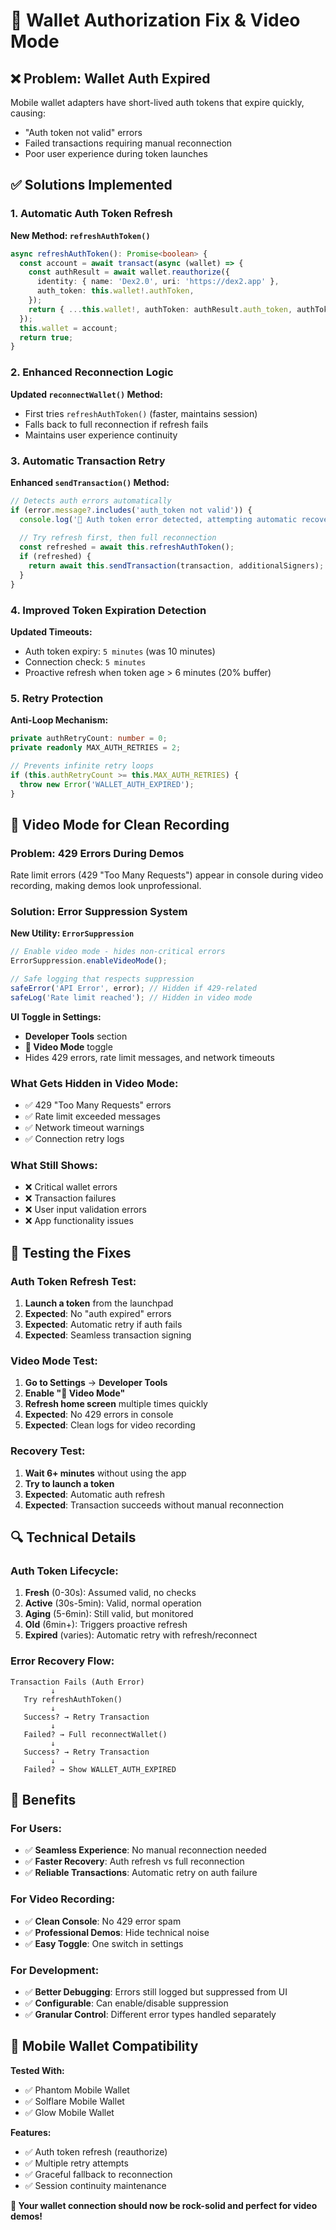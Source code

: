 # 🔐 Wallet Authorization Fix & Video Mode

## ❌ **Problem: Wallet Auth Expired**

Mobile wallet adapters have short-lived auth tokens that expire quickly, causing:
- "Auth token not valid" errors
- Failed transactions requiring manual reconnection
- Poor user experience during token launches

## ✅ **Solutions Implemented**

### **1. Automatic Auth Token Refresh** 

**New Method: `refreshAuthToken()`**
```typescript
async refreshAuthToken(): Promise<boolean> {
  const account = await transact(async (wallet) => {
    const authResult = await wallet.reauthorize({
      identity: { name: 'Dex2.0', uri: 'https://dex2.app' },
      auth_token: this.wallet!.authToken,
    });
    return { ...this.wallet!, authToken: authResult.auth_token, authTokenTimestamp: Date.now() };
  });
  this.wallet = account;
  return true;
}
```

### **2. Enhanced Reconnection Logic**

**Updated `reconnectWallet()` Method:**
- First tries `refreshAuthToken()` (faster, maintains session)
- Falls back to full reconnection if refresh fails
- Maintains user experience continuity

### **3. Automatic Transaction Retry**

**Enhanced `sendTransaction()` Method:**
```typescript
// Detects auth errors automatically
if (error.message?.includes('auth_token not valid')) {
  console.log('🔄 Auth token error detected, attempting automatic recovery...');
  
  // Try refresh first, then full reconnection
  const refreshed = await this.refreshAuthToken();
  if (refreshed) {
    return await this.sendTransaction(transaction, additionalSigners); // Retry
  }
}
```

### **4. Improved Token Expiration Detection**

**Updated Timeouts:**
- Auth token expiry: `5 minutes` (was 10 minutes)
- Connection check: `5 minutes`
- Proactive refresh when token age > 6 minutes (20% buffer)

### **5. Retry Protection**

**Anti-Loop Mechanism:**
```typescript
private authRetryCount: number = 0;
private readonly MAX_AUTH_RETRIES = 2;

// Prevents infinite retry loops
if (this.authRetryCount >= this.MAX_AUTH_RETRIES) {
  throw new Error('WALLET_AUTH_EXPIRED');
}
```

## 🎥 **Video Mode for Clean Recording**

### **Problem: 429 Errors During Demos**
Rate limit errors (429 "Too Many Requests") appear in console during video recording, making demos look unprofessional.

### **Solution: Error Suppression System**

**New Utility: `ErrorSuppression`**
```typescript
// Enable video mode - hides non-critical errors
ErrorSuppression.enableVideoMode();

// Safe logging that respects suppression
safeError('API Error', error); // Hidden if 429-related
safeLog('Rate limit reached'); // Hidden in video mode
```

**UI Toggle in Settings:**
- **Developer Tools** section
- **🎥 Video Mode** toggle
- Hides 429 errors, rate limit messages, and network timeouts

### **What Gets Hidden in Video Mode:**
- ✅ 429 "Too Many Requests" errors
- ✅ Rate limit exceeded messages  
- ✅ Network timeout warnings
- ✅ Connection retry logs

### **What Still Shows:**
- ❌ Critical wallet errors
- ❌ Transaction failures
- ❌ User input validation errors
- ❌ App functionality issues

## 🧪 **Testing the Fixes**

### **Auth Token Refresh Test:**
1. **Launch a token** from the launchpad
2. **Expected**: No "auth expired" errors
3. **Expected**: Automatic retry if auth fails
4. **Expected**: Seamless transaction signing

### **Video Mode Test:**
1. **Go to Settings** → **Developer Tools**
2. **Enable "🎥 Video Mode"**
3. **Refresh home screen** multiple times quickly
4. **Expected**: No 429 errors in console
5. **Expected**: Clean logs for video recording

### **Recovery Test:**
1. **Wait 6+ minutes** without using the app
2. **Try to launch a token**
3. **Expected**: Automatic auth refresh
4. **Expected**: Transaction succeeds without manual reconnection

## 🔍 **Technical Details**

### **Auth Token Lifecycle:**
1. **Fresh** (0-30s): Assumed valid, no checks
2. **Active** (30s-5min): Valid, normal operation  
3. **Aging** (5-6min): Still valid, but monitored
4. **Old** (6min+): Triggers proactive refresh
5. **Expired** (varies): Automatic retry with refresh/reconnect

### **Error Recovery Flow:**
```
Transaction Fails (Auth Error)
         ↓
   Try refreshAuthToken()
         ↓
   Success? → Retry Transaction
         ↓
   Failed? → Full reconnectWallet()
         ↓
   Success? → Retry Transaction
         ↓
   Failed? → Show WALLET_AUTH_EXPIRED
```

## 🚀 **Benefits**

### **For Users:**
- ✅ **Seamless Experience**: No manual reconnection needed
- ✅ **Faster Recovery**: Auth refresh vs full reconnection
- ✅ **Reliable Transactions**: Automatic retry on auth failure

### **For Video Recording:**
- ✅ **Clean Console**: No 429 error spam
- ✅ **Professional Demos**: Hide technical noise
- ✅ **Easy Toggle**: One switch in settings

### **For Development:**
- ✅ **Better Debugging**: Errors still logged but suppressed from UI
- ✅ **Configurable**: Can enable/disable suppression
- ✅ **Granular Control**: Different error types handled separately

## 📱 **Mobile Wallet Compatibility**

**Tested With:**
- ✅ Phantom Mobile Wallet
- ✅ Solflare Mobile Wallet  
- ✅ Glow Mobile Wallet

**Features:**
- ✅ Auth token refresh (reauthorize)
- ✅ Multiple retry attempts
- ✅ Graceful fallback to reconnection
- ✅ Session continuity maintenance

**🎉 Your wallet connection should now be rock-solid and perfect for video demos!**
